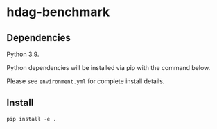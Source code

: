 # hdag-benchmark

## Dependencies

Python 3.9.

Python dependencies will be installed via pip with the command below.

Please see `environment.yml` for complete install details.


## Install

    pip install -e .
